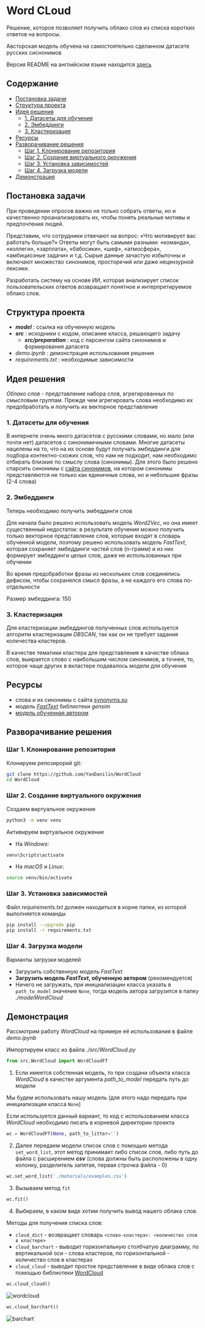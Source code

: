 # Word CLoud <!-- omit in toc -->

Решение, которое позволяет получить облако слов из списка коротких ответов на вопросы.

Австорская модель обучена на самостоятельно сделанном датасете русских сиснонимов

Версия README на английском языке находится [здесь](README_en.md)

## Содержание <!-- omit in toc -->
- [Постановка задачи](#постановка-задачи)
- [Структура проекта](#структура-проекта)
- [Идея решения](#идея-решения)
  - [1. Датасеты для обучения](#1-датасеты-для-обучения)
  - [2. Эмбеддинги](#2-эмбеддинги)
  - [3. Кластеризация](#3-кластеризация)
- [Ресурсы](#ресурсы)
- [Разворачивание решения](#разворачивание-решения)
  - [Шаг 1. Клонирование репозитория](#шаг-1-клонирование-репозитория)
  - [Шаг 2. Создание виртуального окружения](#шаг-2-создание-виртуального-окружения)
  - [Шаг 3. Установка зависимостей](#шаг-3-установка-зависимостей)
  - [Шаг 4. Загрузка модели](#шаг-4-загрузка-модели)
- [Демонстрация](#демонстрация)

## Постановка задачи

При проведении опросов важно не только собрать ответы, но и качественно проанализировать их, чтобы понять реальные мотивы и предпочтения людей.

Представим, что сотрудники отвечают на вопрос: «Что мотивирует вас работать больше?» Ответы могут быть самыми разными: «команда», «коллеги», «зарплата», «бабосики», «шеф», «атмосфера», «амбициозные задачи» и т.д. Сырые данные зачастую избыточны и включают множество синонимов, просторечий или даже нецензурной лексики.

Разработать систему на основе ИИ, которая анализирует список пользовательских ответов возвращает понятное и интерпретируемое облако слов.

## Структура проекта

- ___model___ : ссылка на обученную модель
- ___src___ : исходники с кодом, описание класса, решающего задачу
  - ___src/preparation___ : код с парсингом сайта синонимов и формирования датасета
- _demo.ipynb_ : демонстрация использования решения
- _requirements.txt_ : необходимые зависимости

## Идея решения

_Облако слов_ - представление набора слов, агрегированных по смысловым группам. Прежде чем агрегировать слова необходимо их предобработать и получить их векторное представление

### 1. Датасеты для обучения
В интернете очень много датасетов с русскими словами, но мало (или почти нет) датасетов с синонимичными словами. Многие датасеты нацелены на то, что на их основе будут получать эмбеддинги для подбора контектно-схожих слов, что нам не подходит, нам необходимо отбирать близкие по смыслу слова (синонимы). Для этого было решено спарсить синонимы с [сайта синонимов](https://synonyms.su), на котором синонимы представляются не только как единичные слова, но и небольшие фразы (2-4 слова)

### 2. Эмбеддинги

Теперь необходимо получить эмбеддинги слов

Для начала было решено использовать модель _Word2Vec_, но она имеет существенный недостаток: в результате обучения можно получить только векторное представление слов, которые входят в словарь обученной модели, поэтому решено использовать модель _FastText_, которая сохраняет эмбеддинги частей слов (n-грамм) и из них формирует эмбеддинги целых слов, даже не использованных при обучении

Во время предобработки фразы из нескольких слов соединялись дефисом, чтобы сохранялся смысл фразы, а не каждого его слова по-отдельности

Размер эмбеддинга: 150

### 3. Кластеризация

Для кластеризации эмбеддингов полученных слов используется алгоритм кластеризации _DBSCAN_, так как он не требует задания количества кластеров.

В качестве тематики кластера для представления в качестве облака слов, выирается слово с наибольшим числом синонимов, а точнее, то, которое чаще других в вкластере подавалось модели для обучения

## Ресурсы

- слова и их синонимы с сайта [synonyms.su](https://synonyms.su)
- модель [_FastText_](https://radimrehurek.com/gensim/models/fasttext.html) библиотеки _gensim_
- [модель обученная автором](https://drive.google.com/drive/folders/1Q12TJnp_nYx5DqM-nqYiXGMBjhEpcrGF?usp=sharing)
  
## Разворачивание решения

### Шаг 1. Клонирование репозитория

Клонируем репозирорий git:
```bash
git clone https://github.com/YanDanilin/WordCloud
cd WordCloud
```

### Шаг 2. Создание виртуального окружения

Создаем виртуальное окружение
```bash
python3 -m venv venv
```

Активируем виртуальное окружение
- На _Windows_:
```bash
venv\Scripts\activate
```
- На _macOS_ и _Linux_:
```bash
source venv/bin/activate
```

### Шаг 3. Установка зависимостей

Файл _requirements.txt_ должен находиться в корне папки, из которой выполняется команды
```bash
pip install --upgrade pip
pip install -r requirements.txt
```

### Шаг 4. Загрузка модели

Варианты загрузки моделей

- Загрузить собственную модель _FastText_
- **Загрузить модель _FastText_, обученную автором** (рекомендуется)
- Ничего не загружать, при инициализации класса указать в `path_to_model` значение `None`, тогда модель автора загрузится в папку _./modelWordCloud_


## Демонстрация

Рассмотрим работу _WordCloud_ на примере её использования в файле _demo.ipynb_ 

Импортируем класс из файла _./src/WordCloud.py_

``` python
from src.WordCloud import WordCloudFT
```

1. Если имеется собстенная модель, то при создани объекта класса _WordCloud_ в качестве аргумента *path_to_model* передать путь до модели

Мы будем использовать нашу модель (для этого надо передать при инициализации класса `None`)

Если используется данный вариант, то код с использованием класса _WordCloud_ необходимо писать в корневой директории проекта

```python
wc = WordCloudFT(None, path_to_litter='')
```

2. Далее передаем модели список слов с помощью метода `set_word_list`, этот метод принимает либо список слов, либо путь до файла с расширением ___csv___ (слова должны быть расположены в одну колонку, разделитель запятая, первая строчка файла - 0)

```python
wc.set_word_list('./materials/examples.csv')
```
3. Вызываем метод `fit`

```python
wc.fit()
```

4. Выбираем, в каком виде хотим получить вывод нашего облака слов.

Методы для получения списка слов:
- `cloud_dict` - возвращает словарь `<cлово-кластера>: <количество слов в кластере>`
- `cloud_barchart` - выводит горизонтальную столбчатую диаграмму, по вертикальной оси - слова кластеров, по горизонтальной - количество слов в кластерах
- `cloud_cloud` - выводит простое представление в виде облака слов с помощью библиотеки [WordCloud](https://pypi.org/project/wordcloud/)

```python
wc.cloud_cloud()
```

![wordcloud](materials/wordcloud.png "Вывод облака слов")


```python
wc.cloud_barchart()
```
![barchart](materials/barchart.png "Гистограмма")
